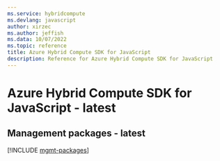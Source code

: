 ```yaml
---
ms.service: hybridcompute
ms.devlang: javascript
author: xirzec
ms.author: jeffish
ms.data: 10/07/2022
ms.topic: reference
title: Azure Hybrid Compute SDK for JavaScript
description: Reference for Azure Hybrid Compute SDK for JavaScript
---
```

# Azure Hybrid Compute SDK for JavaScript - latest

## Management packages - latest
[!INCLUDE [mgmt-packages](hybrid-compute-mgmt-index.md)]